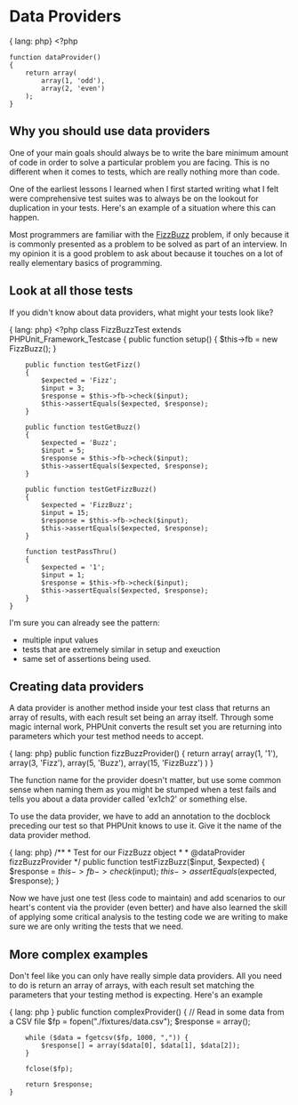 # Data Providers
{ lang: php}
    <?php

    function dataProvider()
    {
        return array(
            array(1, 'odd'),
            array(2, 'even')
        );
    }

## Why you should use data providers
One of your main goals should always be to write the bare minimum amount of
code in order to solve a particular problem you are facing. This is no different
when it comes to tests, which are really nothing more than code.

One of the earliest lessons I learned when I first started writing what I felt
were comprehensive test suites was to always be on the lookout for duplication
in your tests. Here's an example of a situation where this can happen.

Most programmers are familiar with the [FizzBuzz](http://en.wikipedia.org/wiki/FizzBuzz)
problem, if only because it is commonly presented as a problem to be solved
as part of an interview. In my opinion it is a good problem to ask about
because it touches on a lot of really elementary basics of programming.

## Look at all those tests
If you didn't know about data providers, what might your tests look like?
 
{ lang: php}
    <?php
    class FizzBuzzTest extends PHPUnit_Framework_Testcase
    {
        public function setup()
        {
            $this->fb = new FizzBuzz();
        }

        public function testGetFizz()
        {
            $expected = 'Fizz';
            $input = 3;
            $response = $this->fb->check($input);
            $this->assertEquals($expected, $response);
        }

        public function testGetBuzz()
        {
            $expected = 'Buzz';
            $input = 5;
            $response = $this->fb->check($input);
            $this->assertEquals($expected, $response);
        }

        public function testGetFizzBuzz()
        {
            $expected = 'FizzBuzz';
            $input = 15;
            $response = $this->fb->check($input);
            $this->assertEquals($expected, $response);
        }

        function testPassThru()
        {
            $expected = '1';
            $input = 1;
            $response = $this->fb->check($input);
            $this->assertEquals($expected, $response);
        }
    }

I'm sure you can already see the pattern:

* multiple input values
* tests that are extremely similar in setup and exeuction
* same set of assertions being used.

## Creating data providers

A data provider is another method inside your test class that returns an
array of results, with each result set being an array itself. Through
some magic internal work, PHPUnit converts the result set you are returning
into parameters which your test method needs to accept.

{ lang: php}
    public function fizzBuzzProvider()
    {
        return array(
            array(1, '1'),
            array(3, 'Fizz'),
            array(5, 'Buzz'),
            array(15, 'FizzBuzz')
        )
    }

The function name for the provider doesn't matter, but use some common
sense when naming them as you might be stumped when a test fails and
tells you about a data provider called 'ex1ch2' or something else.

To use the data provider, we have to add an annotation to the docblock
preceding our test so that PHPUnit knows to use it. Give it the name of
the data provider method.

{ lang: php}
    /**
     * Test for our FizzBuzz object
     *
     * @dataProvider fizzBuzzProvider
     */
    public function testFizzBuzz($input, $expected)
    {
        $response = $this->fb->check($input);
        $this->assertEquals($expected, $response);
    }

Now we have just one test (less code to maintain) and add scenarios to our
heart's content via the provider (even better) and have also learned the
skill of applying some critical analysis to the testing code we are writing
to make sure we are only writing the tests that we need.

## More complex examples

Don't feel like you can only have really simple data providers. All you need
to do is return an array of arrays, with each result set matching the
parameters that your testing method is expecting. Here's an example

{ lang: php }
    public function complexProvider()
    {
        // Read in some data from a CSV file
        $fp = fopen("./fixtures/data.csv");
        $response = array();
        
        while ($data = fgetcsv($fp, 1000, ",")) {
            $response[] = array($data[0], $data[1], $data[2]);
        }

        fclose($fp);

        return $response;
    }


